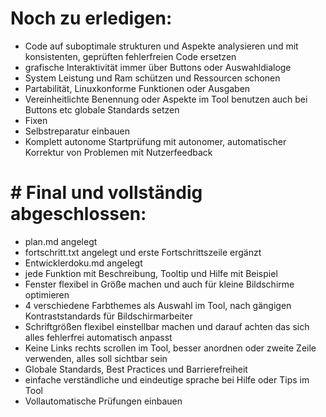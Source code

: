 # Noch zu erledigen:
- Code auf suboptimale strukturen und Aspekte analysieren und mit konsistenten, geprüften fehlerfreien Code ersetzen
- grafische Interaktivität immer über Buttons oder Auswahldialoge
- System Leistung und Ram schützen und Ressourcen schonen
- Partabilität, Linuxkonforme Funktionen oder Ausgaben
- Vereinheitlichte Benennung oder Aspekte im Tool benutzen auch bei Buttons etc globale Standards setzen
- Fixen
- Selbstreparatur einbauen
- Komplett autonome Startprüfung mit autonomer, automatischer Korrektur von Problemen mit Nutzerfeedback
# # Final und vollständig abgeschlossen:
- plan.md angelegt
- fortschritt.txt angelegt und erste Fortschrittszeile ergänzt
- Entwicklerdoku.md angelegt
- jede Funktion mit Beschreibung, Tooltip und Hilfe mit Beispiel
- Fenster flexibel in Größe machen und auch für kleine Bildschirme optimieren
- 4 verschiedene Farbthemes als Auswahl im Tool, nach gängigen Kontraststandards für Bildschirmarbeiter
- Schriftgrößen flexibel einstellbar machen und darauf achten das sich alles fehlerfrei automatisch anpasst
- Keine Links rechts scrollen im Tool, besser anordnen oder zweite Zeile verwenden, alles soll sichtbar sein
- Globale Standards, Best Practices und Barrierefreiheit
- einfache verständliche und eindeutige sprache bei Hilfe oder Tips im Tool
- Vollautomatische Prüfungen einbauen
